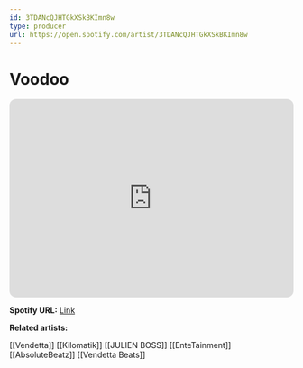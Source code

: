 ```yaml
---
id: 3TDANcQJHTGkXSkBKImn8w
type: producer
url: https://open.spotify.com/artist/3TDANcQJHTGkXSkBKImn8w
---
```

# Voodoo

<iframe style="border-radius:12px" src="https://open.spotify.com/embed/artist/3TDANcQJHTGkXSkBKImn8w" width="100%" height="352" frameBorder="0" allowfullscreen="" allow="autoplay; clipboard-write; encrypted-media; fullscreen; picture-in-picture" loading="lazy"></iframe>

**Spotify URL:** [Link](https://open.spotify.com/artist/3TDANcQJHTGkXSkBKImn8w)

**Related artists:**

[[Vendetta]]
[[Kilomatik]]
[[JULIEN BOSS]]
[[EnteTainment]]
[[AbsoluteBeatz]]
[[Vendetta Beats]]
